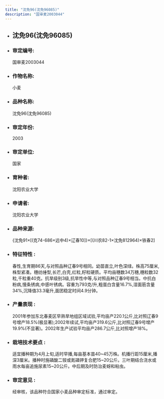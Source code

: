 ```yaml
---
title: "沈免96(沈免96085)"
description: "国审麦2003044"
---
```

* ## 沈免96(沈免96085)
* ###  审定编号:  
   国审麦2003044

*  ### 作物名称:  
   小麦

*   ###  品种名称: 
    沈免96(沈免96085)

*   ### 审定年份: 
    2003

*   ### 审定单位:  
    国家

*   ### 育种者:  
    沈阳农业大学

*   ### 申请者:  
    沈阳农业大学

*   ### 品种来源:  
    {沈免91×[(克74-686×远中4)×辽春10]}×[(川农82-1×沈免812964)×铁春2]

*   ### 特征特性 : 
    春性,生育期86天,与对照品种辽春9号相同。幼苗直立,叶色深绿。株高75厘米,株型紧凑。穗纺缍型,长芒,白壳,红粒,籽粒硬质。平均亩穗数34万穗,穗粒数32粒,千粒重40克。抗旱级别3级,抗旱性中等,与对照品种辽春9号相当。中抗白粉病,慢条锈病,中感叶锈病。容重为793克/升,粗蛋白含量16.7%,湿面筋含量34%,沉降值33.3毫升,面团稳定时间4.9分钟。

*   ### 产量表现 : 
    2001年参加东北春麦区早熟旱地组区域试验,平均亩产220.1公斤,比对照辽春9号增产18.5%(极显著);2002年续试,平均亩产319.6公斤,比对照辽春9号增产19.9%(不显著)。2002年生产试验平均亩产286.7公斤,比对照增产18%。

*   ### 栽培技术要点 : 
    适宜播种期为4月上旬,适时早播,每亩基本苗40~45万株。机播行距15厘米,播深3厘米。播种时施磷酸二铵或氮磷钾复合肥15~20公斤。三叶期结合浇水或雨水每亩追施尿素15~20公斤。中后期及时防治麦蚜和粘虫。

*   ### 审定意见 : 
    经审核，该品种符合国家小麦品种审定标准，通过审定。
